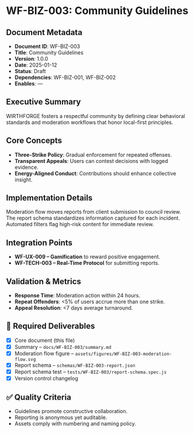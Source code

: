 # WF-BIZ-003: Community Guidelines

## Document Metadata
- **Document ID**: WF-BIZ-003
- **Title**: Community Guidelines
- **Version**: 1.0.0
- **Date**: 2025-01-12
- **Status**: Draft
- **Dependencies**: WF-BIZ-001, WF-BIZ-002
- **Enables**: —

## Executive Summary
WIRTHFORGE fosters a respectful community by defining clear behavioral standards and moderation workflows that honor local-first principles.

## Core Concepts
- **Three-Strike Policy**: Gradual enforcement for repeated offenses.
- **Transparent Appeals**: Users can contest decisions with logged evidence.
- **Energy-Aligned Conduct**: Contributions should enhance collective insight.

## Implementation Details
Moderation flow moves reports from client submission to council review. The report schema standardizes information captured for each incident. Automated filters flag high-risk content for immediate review.

## Integration Points
- **WF-UX-009 – Gamification** to reward positive engagement.
- **WF-TECH-003 – Real-Time Protocol** for submitting reports.

## Validation & Metrics
- **Response Time**: Moderation action within 24 hours.
- **Repeat Offenders**: <5% of users accrue more than one strike.
- **Appeal Resolution**: <7 days average turnaround.

## 🎨 Required Deliverables
- [x] Core document (this file)
- [x] Summary – `docs/WF-BIZ-003/summary.md`
- [x] Moderation flow figure – `assets/figures/WF-BIZ-003-moderation-flow.svg`
- [x] Report schema – `schemas/WF-BIZ-003-report.json`
- [x] Report schema test – `tests/WF-BIZ-003/report-schema.spec.js`
- [x] Version control changelog

## ✅ Quality Criteria
- Guidelines promote constructive collaboration.
- Reporting is anonymous yet auditable.
- Assets comply with numbering and naming policy.

